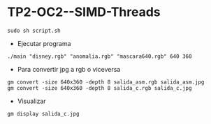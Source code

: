 # TP2-OC2--SIMD-Threads


```
sudo sh script.sh
```
* Ejecutar programa
```
./main "disney.rgb" "anomalia.rgb" "mascara640.rgb" 640 360
```
* Para convertir jpg a rgb o viceversa
```
gm convert -size 640x360 -depth 8 salida_asm.rgb salida_asm.jpg
gm convert -size 640x360 -depth 8 salida_c.rgb salida_c.jpg
```
* Visualizar
```
gm display salida_c.jpg
```
